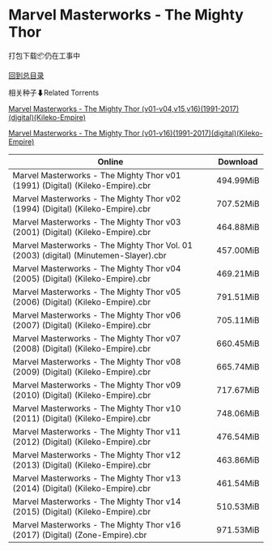 # Marvel Masterworks - The Mighty Thor

打包下载📦仍在工事中

[回到总目录](/Catalogs.md)







相关种子⬇Related Torrents

[Marvel Masterworks - The Mighty Thor (v01-v04,v15,v16)(1991-2017)(digital)(Kileko-Empire)](https://github.com/alicewish/markdown/blob/master/torrent/Marvel-Masterworks---The-Mighty-Thor--v01-v04-v15-v16--1991-2017--digital--Kileko-Empire.md)

[Marvel Masterworks - The Mighty Thor (v01-v16)(1991-2017)(digital)(Kileko-Empire)](https://github.com/alicewish/markdown/blob/master/torrent/Marvel-Masterworks---The-Mighty-Thor--v01-v16--1991-2017--digital--Kileko-Empire.md)

Online | Download
--- | ---
Marvel Masterworks - The Mighty Thor v01 (1991) (Digital) (Kileko-Empire).cbr | 494.99MiB
Marvel Masterworks - The Mighty Thor v02 (1994) (Digital) (Kileko-Empire).cbr | 707.52MiB
Marvel Masterworks - The Mighty Thor v03 (2001) (Digital) (Kileko-Empire).cbr | 464.88MiB
Marvel Masterworks - The Mighty Thor Vol. 01 (2003) (digital) (Minutemen-Slayer).cbr | 457.00MiB
Marvel Masterworks - The Mighty Thor v04 (2005) (Digital) (Kileko-Empire).cbr | 469.21MiB
Marvel Masterworks - The Mighty Thor v05 (2006) (Digital) (Kileko-Empire).cbr | 791.51MiB
Marvel Masterworks - The Mighty Thor v06 (2007) (Digital) (Kileko-Empire).cbr | 705.11MiB
Marvel Masterworks - The Mighty Thor v07 (2008) (Digital) (Kileko-Empire).cbr | 660.45MiB
Marvel Masterworks - The Mighty Thor v08 (2009) (Digital) (Kileko-Empire).cbr | 665.74MiB
Marvel Masterworks - The Mighty Thor v09 (2010) (Digital) (Kileko-Empire).cbr | 717.67MiB
Marvel Masterworks - The Mighty Thor v10 (2011) (Digital) (Kileko-Empire).cbr | 748.06MiB
Marvel Masterworks - The Mighty Thor v11 (2012) (Digital) (Kileko-Empire).cbr | 476.54MiB
Marvel Masterworks - The Mighty Thor v12 (2013) (Digital) (Kileko-Empire).cbr | 463.86MiB
Marvel Masterworks - The Mighty Thor v13 (2014) (Digital) (Kileko-Empire).cbr | 461.54MiB
Marvel Masterworks - The Mighty Thor v14 (2015) (Digital) (Kileko-Empire).cbr | 510.53MiB
Marvel Masterworks - The Mighty Thor v16 (2017) (Digital) (Zone-Empire).cbr | 971.53MiB